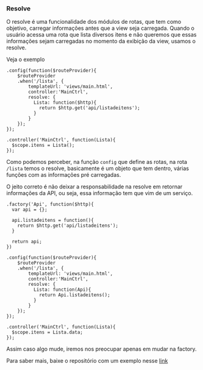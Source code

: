 
### Resolve

O resolve é uma funcionalidade dos módulos de rotas, que tem como objetivo, carregar informações antes que a view seja carregada.
Quando o usuário acessa uma rota que lista diversos itens e não queremos que essas informações sejam carregadas no momento da exibição da view, usamos o resolve.

Veja o exemplo

```
.config(function($routeProvider){
	$routeProvider
	.when('/lista', {
		templateUrl: 'views/main.html',
		controller:'MainCtrl',
		resolve: {
		  Lista: function($http){
		    return $http.get('api/listadeitens');
		  }
		}
	});
});

.controller('MainCtrl', function(Lista){
  $scope.itens = Lista();
});
```

Como podemos perceber, na função `config` que define as rotas, na rota `/lista` temos o resolve, basicamente é um objeto que tem dentro, várias funções com as informações pré carregadas.

O jeito correto é não deixar a responsabilidade na resolve em retornar informações da API, ou seja, essa informação tem que vim de um serviço.

```
.factory('Api', function($http){
  var api = {};

  api.listadeitens = function(){
    return $http.get('api/listadeitens');
  }

  return api;
})

.config(function($routeProvider){
	$routeProvider
	.when('/lista', {
		templateUrl: 'views/main.html',
		controller:'MainCtrl',
		resolve: {
		  Lista: function(Api){
		    return Api.listadeitens();
		  }
		}
	});
});

.controller('MainCtrl', function(Lista){
  $scope.itens = Lista.data;
});
```

Assim caso algo mude, iremos nos preocupar apenas em mudar na factory.

Para saber mais, baixe o repositório com um exemplo nesse [link](https://github.com/nicholasess/examples-angularjs-na-pratica/tree/master/rotas/ngRoute)

